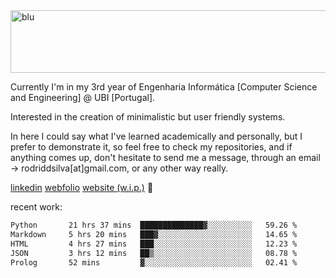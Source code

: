 
<img width="1415" height="100" alt="blu" src="https://github.com/rdsilva01/rdsilva01/assets/101207588/deb060e5-d035-4f09-b511-e3f50605b207">

Currently I'm in my 3rd year of Engenharia Informática [Computer Science and Engineering] @ UBI [Portugal].

Interested in the creation of minimalistic but user friendly systems.

In here I could say what I've learned academically and personally, but I prefer to demonstrate it, so feel free to check my repositories, and if anything comes up, don't hesitate to send me a message, through an email -> rodriddsilva[at]gmail.com, or any other way really.

[linkedin](https://www.linkedin.com/in/rodrigo-silva-455b291bb/)
[webfolio](https://rdsilva01.github.io/portfolio-resume)
[website (w.i.p.)](https://rdsilva01.github.io/) 🏁

<!-- ![](https://komarev.com/ghpvc/?username=rdsilva01) -->

recent work:
<!--START_SECTION:waka-->

```txt
Python       21 hrs 37 mins  ██████████████▓░░░░░░░░░░   59.26 %
Markdown     5 hrs 20 mins   ███▓░░░░░░░░░░░░░░░░░░░░░   14.65 %
HTML         4 hrs 27 mins   ███░░░░░░░░░░░░░░░░░░░░░░   12.23 %
JSON         3 hrs 12 mins   ██▒░░░░░░░░░░░░░░░░░░░░░░   08.78 %
Prolog       52 mins         ▓░░░░░░░░░░░░░░░░░░░░░░░░   02.41 %
```

<!--END_SECTION:waka-->

